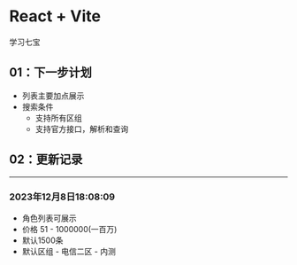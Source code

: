 # React + Vite

学习七宝

## 01：下一步计划
- 列表主要加点展示
- 搜索条件
  - 支持所有区组
  - 支持官方接口，解析和查询


## 02：更新记录
-------------------------------
### 2023年12月8日18:08:09
- 角色列表可展示
- 价格 51 - 1000000(一百万)
- 默认1500条
- 默认区组 - 电信二区 - 内测

